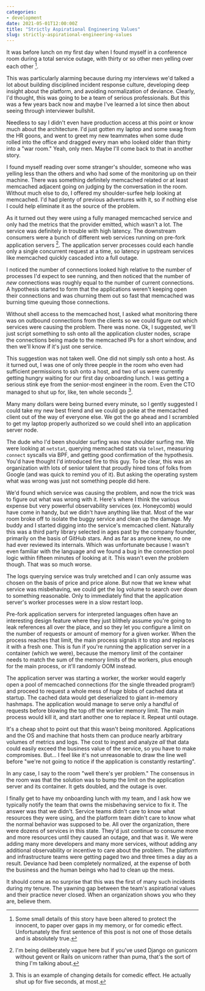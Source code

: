 ```yaml
---
categories:
- development
date: 2021-05-01T12:00:00Z
title: "Strictly Aspirational Engineering Values"
slug: strictly-aspirational-engineering-values
---
```


It was before lunch on my first day when I found myself in a
conference room during a total service outage, with thirty or so other
men yelling over each other [^1].

This was particularly alarming because during my interviews we'd
talked a lot about building disciplined incident response culture,
developing deep insight about the platform, and avoiding normalization
of deviance. Clearly, I'd thought, this was going to be a team of
serious professionals. But this was a few years back now and maybe
I've learned a lot since then about seeing through interviewer
bullshit.

Needless to say I didn't even have production access at this point or
know much about the architecture. I'd just gotten my laptop and some
swag from the HR goons, and went to greet my new teammates when some
dude rolled into the office and dragged every man who looked older
than thirty into a "war room." Yeah, only men. Maybe I'll come back to
that in another story.

I found myself reading over some stranger's shoulder, someone who was
yelling less than the others and who had some of the monitoring up on
their machine. There was something definitely memcached related or at
least memcached adjacent going on judging by the conversation in the
room. Without much else to do, I offered my shoulder-surfee help
looking at memcached. I'd had plenty of previous adventures with it,
so if nothing else I could help eliminate it as the source of the
problem.

As it turned out they were using a fully managed memcached service and
only had the metrics that the provider emitted, which wasn't a
lot. The service was definitely in trouble with high latency. The
downstream consumers were a bunch of different web services running on
pre-fork application servers [^2]. The application server processes
could each handle only a single concurrent request at a time, so
latency in upstream services like memcached quickly cascaded into a
full outage.

I noticed the number of connections looked high relative to the number
of processes I'd expect to see running, and then noticed that the
number of _new_ connections was roughly equal to the number of current
connections. A hypothesis started to form that the applications
weren't keeping open their connections and was churning them out so
fast that memcached was burning time queuing those connections.

Without shell access to the memcached host, I asked what monitoring
there was on outbound connections from the clients so we could figure
out which services were causing the problem. There was none. Ok, I
suggested, we'll just script something to ssh onto all the application
cluster nodes, scrape the connections being made to the memcached IPs
for a short window, and then we'll know if it's just one service.

This suggestion was not taken well. One did not simply ssh onto a
host. As it turned out, I was one of only three people in the room who
even had sufficient permissions to ssh onto a host, and two of us were
currently getting hungry waiting for our first day onboarding lunch. I
was getting a serious stink eye from the senior-most engineer in the
room. Even the CTO managed to shut up for, like, ten whole seconds
[^3].

Many many dollars were being burned every minute, so I gently
suggested I could take my new best friend and we could go poke at the
memcached client out of the way of everyone else. We got the go ahead
and I scrambled to get my laptop properly authorized so we could shell
into an application server node.

The dude who I'd been shoulder surfing was now shoulder surfing me. We
were looking at `netstat`, querying memcached stats via `telnet`,
measuring `connect` syscalls via BPF, and getting good confirmation of
the hypothesis. You'd have thought I'd introduced fire to this guy. To
be clear, this was an organization with lots of senior talent that
proudly hired tons of folks from Google (and was quick to remind you
of it). But asking the operating system what was wrong was just not
something people did here.

We'd found which service was causing the problem, and now the trick
was to figure out what was wrong with it. Here's where I think the
various expense but very powerful observability services
(ex. Honeycomb) would have come in handy, but we didn't have anything
like that. Most of the war room broke off to isolate the buggy service
and clean up the damage. My buddy and I started digging into the
service's memcached client. Naturally this was a third party library
selected in ages past by the company founder, primarily on the basis
of GitHub stars. And as far as anyone knew, no one had ever reviewed
its internals. Which was unfortunate because I wasn't even familiar
with the language and we found a bug in the connection pool logic
within fifteen minutes of looking at it. This wasn't even _the_
problem though. That was so much worse.

The logs querying service was truly wretched and I can only assume was
chosen on the basis of price and price alone. But now that we knew
what service was misbehaving, we could get the log volume to search
over down to something reasonable. Only to immediately find that the
application server's worker processes were in a slow restart loop.

Pre-fork application servers for interpreted languages often have an
interesting design feature where they just blithely assume you're
going to leak references all over the place, and so they let you
configure a limit on the number of requests or amount of memory for a
given worker. When the process reaches that limit, the main process
signals it to stop and replaces it with a fresh one. This is fun if
you're running the application server in a container (which we were),
because the memory limit of the container needs to match the sum of
the memory limits of the workers, plus enough for the main process, or
it'll randomly OOM instead.

The application server was starting a worker, the worker would eagerly
open a pool of memcached connections (for the single threaded
program!) and proceed to request a whole mess of _huge_ blobs of
cached data at startup. The cached data would get deserialized to
giant in-memory hashmaps. The application would manage to serve only a
handful of requests before blowing the top off the worker memory limit. The
main process would kill it, and start another one to replace
it. Repeat until outage.

It's a cheap shot to point out that this wasn't being
monitored. Applications and the OS and machine that hosts them can
produce nearly arbitrary volumes of metrics and logs. The cost to
ingest and analyze _all_ that data could easily exceed the business
value of the service, so you have to make compromises. But... I feel
like it's not unreasonable to draw the line well before "we're not
going to notice if the application is constantly restarting".

In any case, I say to the room "well there's yer problem." The
consensus in the room was that the solution was to bump the limit on
the application server and its container. It gets doubled, and the
outage is over.

I finally get to have my onboarding lunch with my team, and I ask how
we typically notify the team that owns the misbehaving service to fix
it. The answer was that we didn't. Service teams didn't care to know
what resources they were using, and the platform team didn't care to
know what the normal behavior was supposed to be. All over the
organization, there were dozens of services in this state. They'd just
continue to consume more and more resources until they caused an
outage, and that was it. We were adding many more developers and many
more services, without adding any additional observability or
incentive to care about the problem. The platform and infrastructure
teams were getting paged two and three times a day as a
result. Deviance had been completely normalized, at the expense of
both the business and the human beings who had to clean up the mess.

It should come as no surprise that this was the first of many such
incidents during my tenure. The yawning gap between the team's
aspirational values and their practice never closed. When an
organization shows you who they are, believe them.


[^1]: Some small details of this story have been altered to protect
    the innocent, to paper over gaps in my memory, or for comedic
    effect. Unfortunately the first sentence of this post is not one
    of those details and is absolutely true.
[^2]: I'm being deliberately vague here but if you've used Django on
    gunicorn without gevent or Rails on unicorn rather than puma,
    that's the sort of thing I'm talking about.
[^3]: This is an example of changing details for comedic effect. He
    actually shut up for five seconds, at most.
